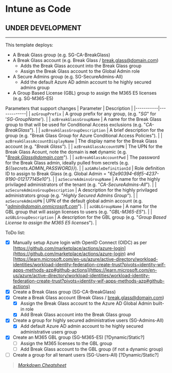
# Intune as Code

## UNDER DEVELOPMENT

---

This template deploys:

- A Break Glass group (e.g. SG-CA-BreakGlass)
- A Break Glass account (e.g. Break Glass / break.glass@domain.com)
  - Adds the Break Glass account into the Break Glass group
  - Assign the Break Glass account to the Global Admin role
- A Secure Admins group (e.g. SG-SecureAdmins-All)
  - Add the default Azure AD admin account to he highly secured admins group
- A Group Based License (GBL) group to assign the M365 E5 licenses (e.g. SG-M365-E5)

Parameters that support changes
| Parameter | Description |
|-----------|-------------|
| `azGroupPrefix` | A group prefix for any group, (e.g. "*SG*" for '*SG-GroupName*'). |
| `azBreakGlassGroupName` | A name for the Break Glass group to that will be used for Conditional Access exclusions (e.g. "*CA-BreakGlass*"). |
| `azBreakGlassGroupDescription` | A brief description for the group (e.g. "Break Glass Group for Azure Conditional Access Policies"). |
| `azBreakGlassAccountDisplayName` | The display name for the Break Glass account (e.g. "*Break Glass*"). |
| `azBreakGlassAccountUPN` | The UPN for the Break Glass Acount, note the domain is **not** dynamic (e.g. "*Break.Glass@domain.com*"). |
| `azBreakGlassAccountPwd` | The password for the Break Glass admin, ideally pulled from secrets (e.g. *${{secrets.ADMIN_PASSWORD}}*). |
| `azGARoleDefinitionId` | Role definition ID to assign to Break Glass (e.g. Global Admin = "*62e90394-69f5-4237-9190-012177145e10*"). |
| `azSecureAdminsGroupName` | A name for the highly privilaged administrators of the tenant (e.g. "*CA-SecureAdmins-All*"). |
| `azSecureAdminsGroupDescription` | A description for the highly privilaged administrators group (e.g. "*Highly Secured Admins Group*"). |
| `azSecureAdminUPN` | UPN of the default global admin account (e.g. "*admin@domain.onmicrosoft.com*"). |
| `azGBLGroupName` | A name for the GBL group that will assign licenses to users (e.g. "*GBL-M365-E5*"). |
| `azGBLGroupDescription` | A description for the GBL group (e.g. "*Group Based License to assign the M365 E5 licenses*"). |

ToDo list:

- [x] Manually setup Azure login with OpenID Connect (OIDC) as per [https://github.com/marketplace/actions/azure-login](https://github.com/marketplace/actions/azure-login) and [https://learn.microsoft.com/en-us/azure/active-directory/workload-identities/workload-identity-federation-create-trust?pivots=identity-wif-apps-methods-azp#github-actions](https://learn.microsoft.com/en-us/azure/active-directory/workload-identities/workload-identity-federation-create-trust?pivots=identity-wif-apps-methods-azp#github-actions)
- [x] Create a Break Glass group (SG-CA-BreakGlass)
- [x] Create a Break Glass account (Break Glass / break.glass@domain.com)
  - [x] Assign the Break Glass account to the Azure AD Global Admin built-in role
  - [x] Add Break Glass account into the Break Glass group
- [x] Create a group for highly secured administrative users (SG-Admins-All)
  - [x] Add default Azure AD admin account to he highly secured administrative users group
- [x] Create an M365 GBL group (SG-M365-E5) [?Dynamic/Static?]
  - [ ] Assign the M365 licenses to the GBL group
  - [ ] Add Break Glass account to the GBL group (if not a dynamic group)
- [ ] Create a group for all tenant users (SG-Users-All) [?Dynamic/Static?]

>*[Markdown Cheatsheet](https://www.markdown-cheatsheet.com/)*
